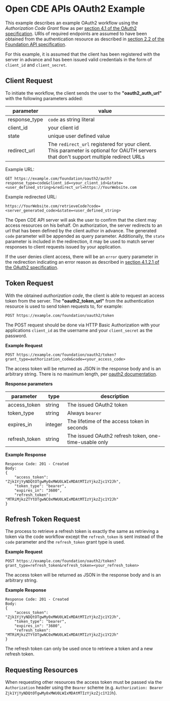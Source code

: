 # Open CDE APIs OAuth2 Example

This example describes an example OAuth2 workflow using the _Authorization Code Grant_ flow as per [section 4.1 of the OAuth2 specification](https://tools.ietf.org/html/rfc6749#section-4.1). URIs of required endpoints are assumed to have been obtained from the authentication resource as described in [section 2.2 of the Foundation API specification](README.md#221-obtaining-authentication-information).

For this example, it is assumed that the client has been registered with the server in advance and has been issued valid credentials in the form of `client_id` and `client_secret`.

## Client Request

To initiate the workflow, the client sends the user to the **"oauth2\_auth_url"** with the following parameters added:

|parameter|value|
|-------------|------|
|response_type|`code` as string literal| 
|client_id|your client id|
|state|unique user defined value|
|redirect_url|The `redirect_url` registered for your client. This parameter is optional for OAUTH servers that don't support multiple redirect URLs|

Example URL:

    GET https://example.com/foundation/oauth2/auth?response_type=code&client_id=<your_client_id>&state=<user_defined_string>&redirect_url=https://YourWebsite.com

Example redirected URL:

    https://YourWebsite.com/retrieveCode?code=<server_generated_code>&state=<user_defined_string>

The Open CDE API server will ask the user to confirm that the client may access resources on his behalf. On authorization, the server redirects to an url that has been defined by the client author in advance. The generated `code` parameter will be appended as query parameter. Additionally, the `state` parameter is included in the redirection, it may be used to match server responses to client requests issued by your application.

If the user denies client access, there will be an `error` query parameter in the redirection indicating an error reason as described in [section 4.1.2.1 of the OAuth2 specification](https://tools.ietf.org/html/rfc6749#section-4.1.2.1).

## Token Request

With the obtained _authorization code_, the client is able to request an access token from the server. The  **"oauth2\_token_url"** from the authentication resource is used to send token requests to, for example:

    POST https://example.com/foundation/oauth2/token

The POST request should be done via HTTP Basic Authorization with your applications `client_id` as the username and your `client_secret` as the password.

**Example Request**

    POST https://example.com/foundation/oauth2/token?grant_type=authorization_code&code=<your_access_code>

The access token will be returned as JSON in the response body and is an arbitrary string. There is no maximum length, per [oauth2 documentation](https://tools.ietf.org/html/rfc6749#section-1.4).

**Response parameters**

|parameter|type|description|
|---------|----|-----------|
|access_token|string|The issued OAuth2 token|
|token_type|string|Always `bearer`|
|expires_in|integer|The lifetime of the access token in seconds|
|refresh_token|string|The issued OAuth2 refresh token, one-time-usable only|

**Example Response**

    Response Code: 201 - Created
    Body:
    {
        "access_token": "Zjk1YjYyNDQtOTgwMy0xMWU0LWIxMDAtMTIzYjkzZjc1Y2Jh",
        "token_type": "bearer",
        "expires_in": "3600",
        "refresh_token": "MTRiMjkzZTYtOTgwNC0xMWU0LWIxMDAtMTIzYjkzZjc1Y2Jh"
    }

## Refresh Token Request

The process to retrieve a refresh token is exactly the same as retrieving a token via the code workflow except the `refresh_token` is sent instead of the `code` parameter and the `refresh_token` grant type is used.

**Example Request**

    POST https://example.com/foundation/oauth2/token?grant_type=refresh_token&refresh_token=<your_refresh_token>

The access token will be returned as JSON in the response body and is an arbitrary string.

**Example Response**

    Response Code: 201 - Created
    Body:
    {
        "access_token": "Zjk1YjYyNDQtOTgwMy0xMWU0LWIxMDAtMTIzYjkzZjc1Y2Jh",
        "token_type": "bearer",
        "expires_in": "3600",
        "refresh_token": "MTRiMjkzZTYtOTgwNC0xMWU0LWIxMDAtMTIzYjkzZjc1Y2Jh"
    }

The refresh token can only be used once to retrieve a token and a new refresh token.

## Requesting Resources

When requesting other resources the access token must be passed via the `Authorization` header using the `Bearer` scheme (e.g. `Authorization: Bearer Zjk1YjYyNDQtOTgwMy0xMWU0LWIxMDAtMTIzYjkzZjc1Y2Jh`).
